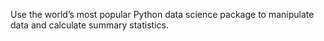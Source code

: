 Use the world’s most popular Python data science package to manipulate data and calculate summary statistics. 